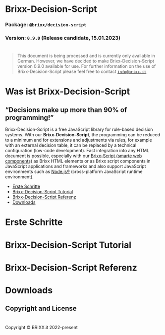 # Brixx-Decision-Script

### Package: `@brixx/decision-script`

### Version: `0.9.0` (Release candidate, 15.01.2023)

#

> This document is being processed and is currently only available in German. However, we have decided to make Brixx-Decision-Script version 0.9.0 available for use. For further information on the use of Brixx-Decision-Script please feel free to contact [`info@brixx.it`](info@brixx.it)

# Was ist Brixx-Decision-Script

## “Decisions make up more than 90% of programming!”

Brixx-Decision-Script is a free JavaScript library for rule-based decision systems. With our **Brixx-Decision-Script**, the programming can be reduced to a minimum and for extensions and adjustments via rules, for example with an external decision table, it can be replaced by a technical configuration (low-code development).
Fast integration into any HTML document is possible, especially with our [Brixx-Script (smarte web components)](https://brixx.it/brixx-script.html) as Brixx HTML elements or as Brixx script components in JavaScript applications and frameworks and also support JavaScript environments such as [Node.js®](https://nodejs.org/en/ "Opensource cross platform JavaScript runtime environment") (cross-platform JavaScript runtime environment).

-   [Erste Schritte](#getstarted)
-   [Brixx-Decision-Script Tutorial](#tutorial)
-   [Brixx-Decision-Script Referenz](#reference)
-   [Downloads](#downloads)

# <div id='getstarted'/> Erste Schritte

# <div id='tutorial'/> Brixx-Decision-Script Tutorial

# <div id='reference'/> Brixx-Decision-Script Referenz

# <div id='downloads'/> Downloads

## Copyright and License

#

Copyright © BRIXX.it 2022-present
